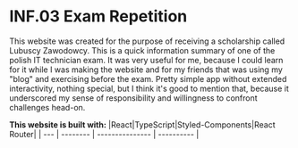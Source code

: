 # INF.03 Exam Repetition
This website was created for the purpose of receiving a scholarship called Lubuscy Zawodowcy. This is a quick information summary of one of the polish IT technician exam. It was very useful for me, because I could learn for it while I was making the website and for my friends that was using my "blog" and exercising before the exam. Pretty simple app without extended interactivity, nothing special, but I think it's good to mention that, because it underscored my sense of responsibility and willingness to confront challenges head-on.

**This website is built with:**
|React|TypeScript|Styled-Components|React Router|
| --- | -------- | --------------- | ---------- |
